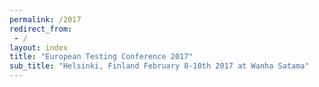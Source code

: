 ```yaml
---
permalink: /2017
redirect_from: 
 - /
layout: index
title: "European Testing Conference 2017"
sub_title: "Helsinki, Finland February 8-10th 2017 at Wanha Satama"
---
```


